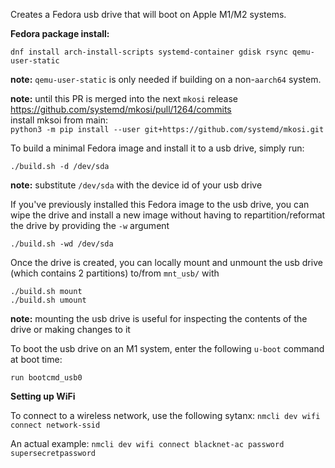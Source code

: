 Creates a Fedora usb drive that will boot on Apple M1/M2 systems.   

**Fedora package install:**  
```
dnf install arch-install-scripts systemd-container gdisk rsync qemu-user-static
```
**note:** ```qemu-user-static``` is only needed if building on a non-```aarch64``` system.  

**note:** until this PR is merged into the next `mkosi` release https://github.com/systemd/mkosi/pull/1264/commits  
install mksoi from main:   
`python3 -m pip install --user git+https://github.com/systemd/mkosi.git`  


To build a minimal Fedora image and install it to a usb drive, simply run:
```
./build.sh -d /dev/sda
```

**note:** substitute ```/dev/sda``` with the device id of your usb drive

If you've previously installed this Fedora image to the usb drive, you can wipe the drive and install a new image without having to repartition/reformat the drive by providing the `-w` argument   
```
./build.sh -wd /dev/sda
```

Once the drive is created, you can locally mount and unmount the usb drive (which contains 2 partitions) to/from ```mnt_usb/``` with 
```
./build.sh mount
./build.sh umount
```
**note:** mounting the usb drive is useful for inspecting the contents of the drive or making changes to it   

To boot the usb drive on an M1 system, enter the following ```u-boot``` command at boot time:
```
run bootcmd_usb0
```
  
**Setting up WiFi**

To connect to a wireless network, use the following sytanx:
```nmcli dev wifi connect network-ssid```

An actual example:
```nmcli dev wifi connect blacknet-ac password supersecretpassword```
